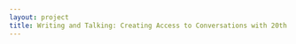```yaml
--- 
layout: project 
title: Writing and Talking: Creating Access to Conversations with 20th Century Writers in the collection of WNYC's "New York & Company"
---
```



